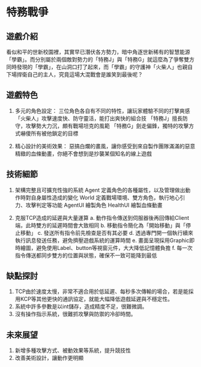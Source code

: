 # 特務戰爭

## 遊戲介紹

看似和平的世新校園裡，其實早已潛伏各方勢力，暗中角逐世新稀有的智慧能源「學霸」。而分別屬於兩個敵對勢力的「特務J」與「特務G」就這麼為了爭奪雙方同時發現的「學霸」，在山洞口打了起來，而「學霸」的守護神「火柴人」也親自下場捍衛自己的主人，究竟這場大混戰會是誰笑到最後呢？

## 遊戲特色
1. 多元的角色設定：
三位角色各自有不同的特性，讓玩家體驗不同的打擊爽感
「火柴人」攻擊速度快、防守靈活，能打出爽快的組合技
「特務J」擅長防守，攻擊勢大力沉，頗有戰場坦克的風範
「特務G」劍走偏鋒，獨特的攻擊方式嚇傻所有被他鎖定的目標

2. 精心設計的美術效果：
惡搞白爛的畫風，讓你感受到來自製作團隊滿滿的惡意
精緻的血條動畫，你絕不會想到是抄襲某個知名的線上遊戲

## 技術細節
1. 架構完整且可擴充性強的系統
Agent	定義角色的各種屬性，以及管理做出動作時對自身屬性造成的變化
World	定義戰場環境、雙方角色，執行地心引力、攻擊判定等功能
AgentUI	繪製角色
HealthUI	繪製血條動畫

2. 克服TCP造成的延遲與大量運算
a. 動作指令傳送到伺服器後再回傳給Client端，此時雙方的延遲時間會大致相同
b. 移動指令簡化為「開始移動」與「停止移動」
c. 發送所有指令前先檢查是否有其必要
d. 透過專門開一個執行續來執行訊息發送任務，避免擠壓遊戲系統的運算時間
e. 畫面呈現採用Graphic即時繪圖，避免使用Label、button等視窗元件，大大降低記憶體負擔
f. 每一次指令傳送都同步雙方的位置與狀態，確保不一致可能降到最低

## 缺點探討
1.	TCP由於速度太慢，非常不適合用於低延遲、每秒多次傳輸的場合，若是能採用KCP等其他更快的通訊協定，就能大幅降低遊戲延遲與不穩定性。
2.	系統中許多參數是以int儲存，造成精度不足，很難微調。
3.	沒有操作指示系統，很難抓攻擊與防禦的冷卻時間。

## 未來展望
1.	新增多種攻擊方式、被動效果等系統，提升競技性
2.	改善美術設計，讓動作更明顯
